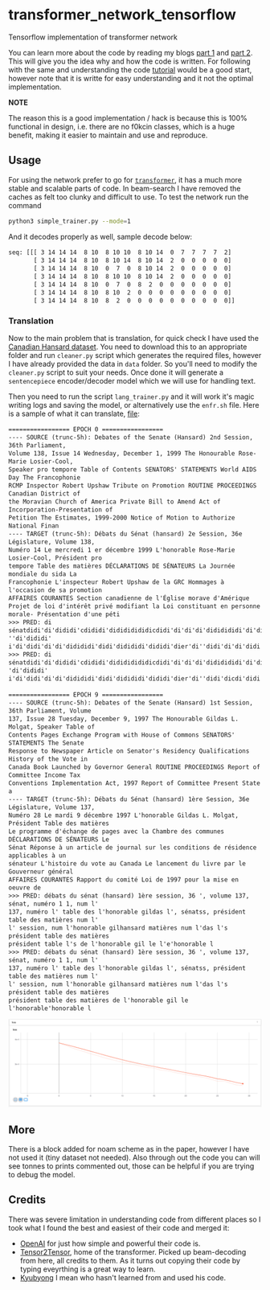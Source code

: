 # transformer_network_tensorflow
Tensorflow implementation of transformer network

You can learn more about the code by reading my blogs [part 1](https://medium.com/datadriveninvestor/lets-build-attention-is-all-you-need-1-2-de377cebe22) and [part 2](https://medium.com/datadriveninvestor/lets-build-attention-is-all-you-need-2-2-11d9a29219c4). This will give you the idea why and how the code is written. For following with the same and understanding the code [tutorial](./use_cases/tutorial) would be a good start, however note that it is writte for easy understanding and it not the optimal implementation.

**NOTE**

The reason this is a good implementation / hack is because this is 100% functional in design, i.e. there are no f0kcin classes, which is a huge benefit, making it easier to maintain and use and reproduce.

## Usage

For using the network prefer to go for [`transformer`](./transformer), it has a much more stable and scalable parts of code. In beam-search I have removed the caches as felt too clunky and difficult to use. To test the network run the command
```bash
python3 simple_trainer.py --mode=1
```

And it decodes properly as well, sample decode below:
```
seq: [[[ 3 14 14 14  8 10  8 10 10  8 10 14  0  7  7  7  7  2]
       [ 3 14 14 14  8 10  8 10 14  8 10 14  2  0  0  0  0  0]
       [ 3 14 14 14  8 10  0  7  0  8 10 14  2  0  0  0  0  0]
       [ 3 14 14 14  8 10  8 10 10  8 10 14  2  0  0  0  0  0]
       [ 3 14 14 14  8 10  0  7  0  8  2  0  0  0  0  0  0  0]
       [ 3 14 14 14  8 10  8 10  2  0  0  0  0  0  0  0  0  0]
       [ 3 14 14 14  8 10  8  2  0  0  0  0  0  0  0  0  0  0]]
```

### Translation

Now to the main problem that is translation, for quick check I have used the [Canadian Hansard dataset](https://catalog.ldc.upenn.edu/LDC95T20). You need to download this to an appropriate folder and run `cleaner.py` script which generates the required files, however I have already provided the data in `data` folder. So you'll need to modify the `cleaner.py` script to suit your needs. Once done it will generate a `sentencepiece` encoder/decoder model which we will use for handling text.

Then you need to run the script `lang_trainer.py` and it will work it's magic writing logs and saving the model, or alternatively use the `enfr.sh` file. Here is a sample of what it can translate, [file](./data/samples.txt): 

```text
================= EPOCH 0 =================
---- SOURCE (trunc-5h): Debates of the Senate (Hansard) 2nd Session, 36th Parliament,
Volume 138, Issue 14 Wednesday, December 1, 1999 The Honourable Rose-Marie Losier-Cool,
Speaker pro tempore Table of Contents SENATORS' STATEMENTS World AIDS Day The Francophonie
RCMP Inspector Robert Upshaw Tribute on Promotion ROUTINE PROCEEDINGS Canadian District of
the Moravian Church of America Private Bill to Amend Act of Incorporation-Presentation of
Petition The Estimates, 1999-2000 Notice of Motion to Authorize National Finan
---- TARGET (trunc-5h): Débats du Sénat (hansard) 2e Session, 36e Législature, Volume 138,
Numéro 14 Le mercredi 1 er décembre 1999 L'honorable Rose-Marie Losier-Cool, Président pro
tempore Table des matières DÉCLARATIONS DE SÉNATEURS La Journée mondiale du sida La
Francophonie L'inspecteur Robert Upshaw de la GRC Hommages à l'occasion de sa promotion
AFFAIRES COURANTES Section canadienne de l'Église morave d'Amérique
Projet de loi d'intérêt privé modifiant la Loi constituant en personne morale- Présentation d'une péti
>>> PRED: di sénatdidi'di'dididi'cdididi'didididididicdidi'di'di'di'dididididi'di'didi'didi'di'di
''di'dididi' i'di'didi'di'di'didididi'didi'didididi'dididi'dier'di''didi'di'di'didi
>>> PRED: di sénatdidi'di'dididi'cdididi'didididididicdidi'di'di'di'dididididi'di'didi'didi'di'di'
'di'dididi' i'di'didi'di'di'didididi'didi'didididi'dididi'dier'di''didi'dicdi'didi

================= EPOCH 9 =================
---- SOURCE (trunc-5h): Debates of the Senate (Hansard) 1st Session, 36th Parliament, Volume
137, Issue 28 Tuesday, December 9, 1997 The Honourable Gildas L. Molgat, Speaker Table of
Contents Pages Exchange Program with House of Commons SENATORS' STATEMENTS The Senate
Response to Newspaper Article on Senator's Residency Qualifications History of the Vote in
Canada Book Launched by Governor General ROUTINE PROCEEDINGS Report of Committee Income Tax
Conventions Implementation Act, 1997 Report of Committee Present State a
---- TARGET (trunc-5h): Débats du Sénat (hansard) 1ère Session, 36e Législature, Volume 137,
Numéro 28 Le mardi 9 décembre 1997 L'honorable Gildas L. Molgat, Président Table des matières
Le programme d'échange de pages avec la Chambre des communes DÉCLARATIONS DE SÉNATEURS Le
Sénat Réponse à un article de journal sur les conditions de résidence applicables à un
sénateur L'histoire du vote au Canada Le lancement du livre par le Gouverneur général
AFFAIRES COURANTES Rapport du comité Loi de 1997 pour la mise en oeuvre de
>>> PRED: débats du sénat (hansard) 1ère session, 36 ', volume 137, sénat, numéro 1 1, num l'
137, numéro l' table des l'honorable gildas l', sénatss, président table des matières num l'
l' session, num l'honorable gilhansard matières num l'das l's président table des matières
président table l's de l'honorable gil le l'e'honorable l
>>> PRED: débats du sénat (hansard) 1ère session, 36 ', volume 137, sénat, numéro 1 1, num l'
137, numéro l' table des l'honorable gildas l', sénatss, président table des matières num l'
l' session, num l'honorable gilhansard matières num l'das l's président table des matières
président table des matières de l'honorable gil le l'honorable'honorable l
```

<img src="./assets/screen.png">

## More

There is a block added for noam scheme as in the paper, however I have not used it (tiny dataset not needed). Also through out the code you can will see tonnes to prints commented out, those can be helpful if you are trying to debug the model.

## Credits

There was severe limitation in understanding code from different places so I took what I found the best and easiest of their code and merged it:
* [OpenAI](https://github.com/openai/gpt-2) for just how simple and powerful their code is.
* [Tensor2Tensor](https://github.com/tensorflow/tensor2tensor), home of the transformer. Picked up beam-decoding from here, all credits to them. As it turns out copying their code by typing eveyrthing is a great way to learn.
* [Kyubyong](https://github.com/Kyubyong) I mean who hasn't learned from and used his code.
